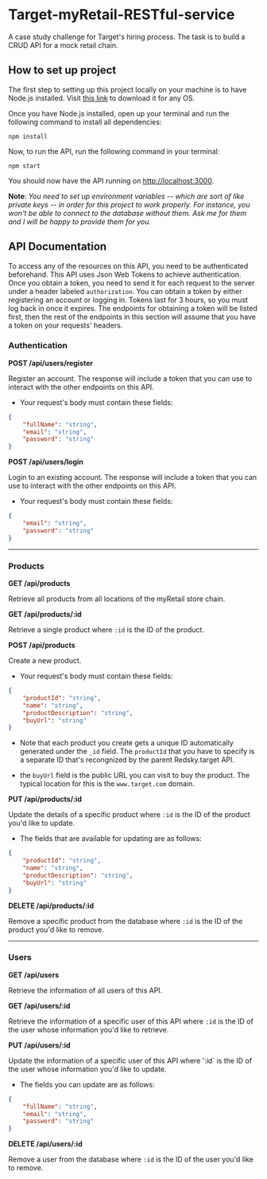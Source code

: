 # Target-myRetail-RESTful-service

A case study challenge for Target's hiring process. The task is to build a CRUD API for a mock retail chain.

## How to set up project

The first step to setting up this project locally on your machine is to have Node.js installed. Visit [this link](https://nodejs.org/en/download) to download it for any OS.

Once you have Node.js installed, open up your terminal and run the following command to install all dependencies:

`npm install`

Now, to run the API, run the following command in your terminal:

`npm start`

You should now have the API running on [http://localhost:3000](http://localhost:3000).

**Note**: _You need to set up environment variables -- which are sort of like private keys -- in order for this project to work properly. For instance, you won't be able to connect to the database without them. Ask me for them and I will be happy to provide them for you._

## API Documentation

To access any of the resources on this API, you need to be authenticated beforehand. This API uses Json Web Tokens to achieve authentication. Once you obtain a token, you need to send it for each request to the server under a header labeled `authorization`.
You can obtain a token by either registering an account or logging in. Tokens last for 3 hours, so you must log back in once it expires. The endpoints for obtaining a token will be listed first, then the rest of the endpoints in this section will assume that you have a token on your requests' headers.

### Authentication

**POST /api/users/register**

Register an account. The response will include a token that you can use to interact with the other endpoints on this API.

- Your request's body must contain these fields:

```json
{
	"fullName": "string",
	"email": "string",
	"password": "string"
}
```

**POST /api/users/login**

Login to an existing account. The response will include a token that you can use to interact with the other endpoints on this API.

- Your request's body must contain these fields:

```json
{
	"email": "string",
	"password": "string"
}
```

---

### Products

**GET /api/products**

Retrieve all products from all locations of the myRetail store chain.

**GET /api/products/:id**

Retrieve a single product where `:id` is the ID of the product.

**POST /api/products**

Create a new product.

- Your request's body must contain these fields:

```json
{
	"productId": "string",
	"name": "string",
	"productDescription": "string",
	"buyUrl": "string"
}
```

- Note that each product you create gets a unique ID automatically generated under the `_id` field. The `productId` that you have to specify is a separate ID that's recongnized by the parent Redsky.target API.

- the `buyUrl` field is the public URL you can visit to buy the product. The typical location for this is the `www.target.com` domain.

**PUT /api/products/:id**

Update the details of a specific product where `:id` is the ID of the product you'd like to update.

- The fields that are available for updating are as follows:

```json
{
	"productId": "string",
	"name": "string",
	"productDescription": "string",
	"buyUrl": "string"
}
```

**DELETE /api/products/:id**

Remove a specific product from the database where `:id` is the ID of the product you'd like to remove.

---

### Users

**GET /api/users**

Retrieve the information of all users of this API.

**GET /api/users/:id**

Retrieve the information of a specific user of this API where `:id` is the ID of the user whose information you'd like to retrieve.

**PUT /api/users/:id**

Update the information of a specific user of this API where ':id` is the ID of the user whose information you'd like to update.

- The fields you can update are as follows:

```json
{
	"fullName": "string",
	"email": "string",
	"password": "string"
}
```

**DELETE /api/users/:id**

Remove a user from the database where `:id` is the ID of the user you'd like to remove.
